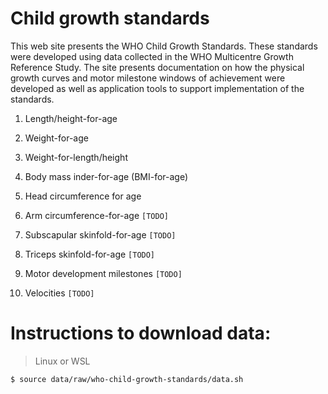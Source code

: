 # Child growth standards

This web site presents the WHO Child Growth Standards. These standards were developed using data collected in the WHO Multicentre Growth Reference Study. The site presents documentation on how the physical growth curves and motor milestone windows of achievement were developed as well as application tools to support implementation of the standards.

1. Length/height-for-age

2. Weight-for-age

3. Weight-for-length/height

4. Body mass inder-for-age (BMI-for-age)

5. Head circumference for age

6. Arm circumference-for-age `[TODO]`

7. Subscapular skinfold-for-age `[TODO]`

8. Triceps skinfold-for-age `[TODO]`

9. Motor development milestones `[TODO]`

10. Velocities `[TODO]`

# Instructions to download data:

> Linux or WSL

```bash
$ source data/raw/who-child-growth-standards/data.sh
```
